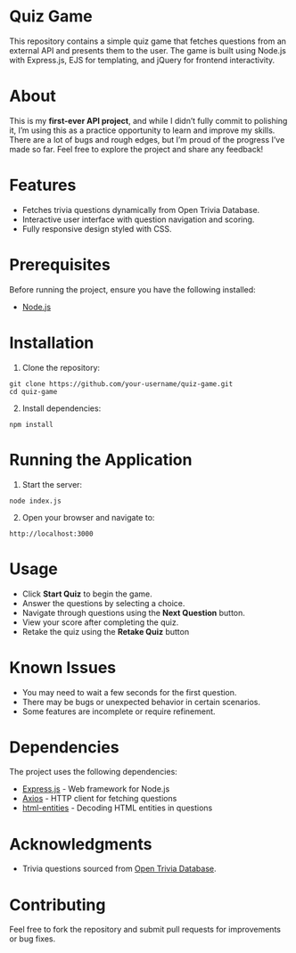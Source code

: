# Quiz Game
This repository contains a simple quiz game that fetches questions from an external API and presents them to the user. The game is built using Node.js with Express.js, EJS for templating, and jQuery for frontend interactivity.

# About
This is my **first-ever API project**, and while I didn’t fully commit to polishing it, I’m using this as a practice opportunity to learn and improve my skills. There are a lot of bugs and rough edges, but I’m proud of the progress I’ve made so far. Feel free to explore the project and share any feedback!

# Features
- Fetches trivia questions dynamically from Open Trivia Database.
- Interactive user interface with question navigation and scoring.
- Fully responsive design styled with CSS.

# Prerequisites
Before running the project, ensure you have the following installed:
- [Node.js](https://nodejs.org/en)

# Installation
1. Clone the repository:
```
git clone https://github.com/your-username/quiz-game.git
cd quiz-game
```
2. Install dependencies:
```
npm install
```
# Running the Application
1. Start the server:
```
node index.js
```
2. Open your browser and navigate to:
```
http://localhost:3000
```

# Usage
- Click **Start Quiz** to begin the game.
- Answer the questions by selecting a choice.
- Navigate through questions using the **Next Question** button.
- View your score after completing the quiz.
- Retake the quiz using the **Retake Quiz** button

# Known Issues
- You may need to wait a few seconds for the first question.
- There may be bugs or unexpected behavior in certain scenarios.
- Some features are incomplete or require refinement.

# Dependencies
The project uses the following dependencies:
- [Express.js](https://expressjs.com) - Web framework for Node.js
- [Axios](https://axios-http.com) - HTTP client for fetching questions
- [html-entities](https://www.npmjs.com/package/html-entities) - Decoding HTML entities in questions

# Acknowledgments
- Trivia questions sourced from [Open Trivia Database](https://opentdb.com).

# Contributing
Feel free to fork the repository and submit pull requests for improvements or bug fixes.
